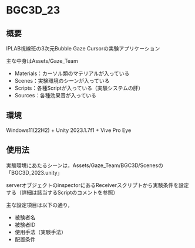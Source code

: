 # BGC3D_23
## 概要
IPLAB視線班の3次元Bubble Gaze Cursorの実験アプリケーション
  
主な中身はAssets/Gaze_Team

- Materials：カーソル類のマテリアルが入っている
- Scenes：実験環境のシーンが入っている
- Scripts：各種Scriptが入っている（実験システムの肝）
- Sources：各種効果音が入っている

## 環境
Windows11(22H2) + Unity 2023.1.7f1 + Vive Pro Eye


## 使用法
実験環境にあたるシーンは，Assets/Gaze_Team/BGC3D/Scenesの「BGC3D_2023.unity」

serverオブジェクトのinspectorにあるReceiverスクリプトから実験条件を設定する（詳細は該当するScriptのコメントを参照）

主な設定項目は以下の通り，
- 被験者名
- 被験者ID
- 使用手法（実験手法）
- 配置条件
